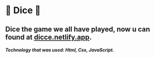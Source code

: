 # 🎲 Dice 🎲

## Dice the game we all have played, now u can found at [dicce.netlify.app](https://dicce.vercel.app/).

##### Technology that was used: Html, Css, JavaScript.